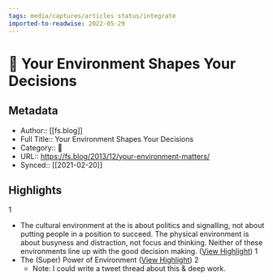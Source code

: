```yaml
---
tags: media/captures/articles status/integrate
imported-to-readwise: 2022-05-29
---
```

# 📰 Your Environment Shapes Your Decisions

## Metadata
- Author:: [[fs.blog]]
- Full Title:: Your Environment Shapes Your Decisions
- Category:: 📰
- URL:: https://fs.blog/2013/12/your-environment-matters/
- Synced:: [[2021-02-20]]

## Highlights
1
- The cultural environment at the is about politics and signalling, not about putting people in a position to succeed. The physical environment is about busyness and distraction, not focus and thinking. Neither of these environments line up with the good decision making. ([View Highlight](https://instapaper.com/read/1387863443/15575380))
1
- The (Super) Power of Environment ([View Highlight](https://instapaper.com/read/1387863443/15575409))
2
    - Note: I could write a tweet thread about this & deep work.

